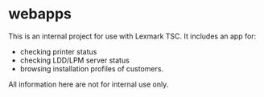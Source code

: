 # webapps
This is an internal project for use with Lexmark TSC. 
It includes an app for:
   - checking printer status
   - checking LDD/LPM server status
   - browsing installation profiles of customers.
 
 All information here are not for internal use only.
